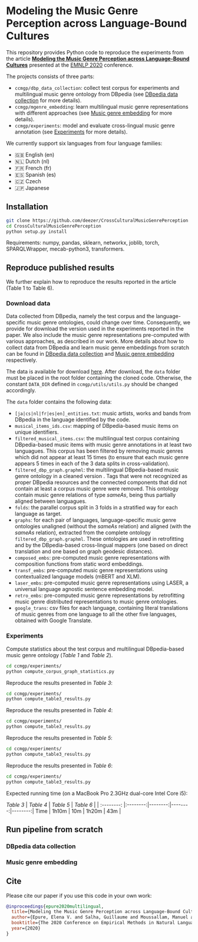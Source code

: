 # Modeling the Music Genre Perception across Language-Bound Cultures

This repository provides Python code to reproduce the experiments from the article [**Modeling the Music Genre Perception across Language-Bound Cultures**](https://www.aclweb.org/anthology/2020.emnlp-main.293/) presented at the [EMNLP 2020](https://2020.emnlp.org/) conference.

The projects consists of three parts:
- `ccmgp/dbp_data_collection`: collect test corpus for experiments and multilingual music genre ontology from DBpedia (see [DBpedia data collection](#dbpedia-data-collection) for more details).
- `ccmgp/mgenre_embedding`: learn multilingual music genre representations with different approaches (see [Music genre embedding](#music-genre-embedding) for more details).
- `ccmgp/experiments`: model and evaluate cross-lingual music genre annotation (see [Experiments](#experiments) for more details).

We currently support six languages from four language families:
- :gb: English (en)
- :netherlands: Dutch (nl)
- :fr: French (fr)
- :es: Spanish (es)
- :czech_republic: Czech
- :jp: Japanese

## Installation

```bash
git clone https://github.com/deezer/CrossCulturalMusicGenrePerception
cd CrossCulturalMusicGenrePerception
python setup.py install
```

Requirements: numpy, pandas, sklearn, networkx, joblib, torch, SPARQLWrapper, mecab-python3, transformers.

## Reproduce published results
We further explain how to reproduce the results reported in the article (Table 1 to Table 6).

### Download data
Data collected from DBpedia, namely the test corpus and the language-specific music genre ontologies, could change over time. Consequently, we provide for download the version used in the experiments reported in the paper. We also include the music genre representations pre-computed with various approaches, as described in our work. More details about how to collect data from DBpedia and learn music genre embeddings from scratch can be found in [DBpedia data collection](#dbpedia-data-collection) and [Music genre embedding](#music-genre-embedding) respectively.

The data is available for download [here](). After download, the `data` folder must be placed in the root folder containing the cloned code. Otherwise, the constant `DATA_DIR` defined in `ccmgp/utils/utils.py` should be changed accordingly.

The `data` folder contains the following data:
- `[ja|cs|nl|fr|es|en]_entities.txt`: music artists, works and bands from DBpedia in the language identified by the code.
- `musical_items_ids.csv`: mapping of DBpedia-based music items on unique identifiers.
- `filtered_musical_items.csv`: the multilingual test corpus containing DBpedia-based music items with music genre annotations in at least two languagues. This corpus has been filtered by removing music genres which did not appear at least 15 times (to ensure that each music genre appears 5 times in each of the 3 data splits in cross-validation).
- `filtered_dbp_graph.graphml`: the multilingual DBpedia-based music genre ontology in a cleaned version . Tags that were not recognized as proper DBpedia resources and the connected components that did not contain at least a corpus music genre were removed. This ontology contain music genre relations of type *sameAs*, being thus partially aligned between languagues.
- `folds`: the parallel corpus split in 3 folds in a stratified way for each language as target.
- `graphs`: for each pair of languages, language-specific music genre ontologies unaligned (without the *sameAs* relation) and aligned (with the *sameAs* relation), extracted from the complete ontology `filtered_dbp_graph.graphml`. These ontologies are used in retrofitting and by the DBpedia-based cross-lingual mappers (one based on direct translation and one based on graph geodesic distances).
- `composed_embs`: pre-computed music genre representations with composition functions from static word embeddings.
- `transf_embs`: pre-computed music genre representations using contextualized language models (mBERT and XLM).
- `laser_embs`: pre-computed music genre representations using LASER, a universal language agnostic sentence embedding model.
- `retro_embs`: pre-computed music genre representations by retrofitting music genre distributed representations to music genre ontologies.
- `google_trans`: csv files for each language, containing literal translations of music genres from one language to all the other five languages, obtained with Google Translate.

### Experiments

Compute statistics about the test corpus and multilingual DBpedia-based music genre ontology (*Table 1* and *Table 2*).
```bash
cd ccmgp/experiments/
python compute_corpus_graph_statistics.py
```

Reproduce the results presented in *Table 3*:
```bash
cd ccmgp/experiments/
python compute_table3_results.py
```

Reproduce the results presented in *Table 4*:
```bash
cd ccmgp/experiments/
python compute_table3_results.py
```

Reproduce the results presented in *Table 5*:
```bash
cd ccmgp/experiments/
python compute_table3_results.py
```

Reproduce the results presented in *Table 6*:
```bash
cd ccmgp/experiments/
python compute_table3_results.py
```

Expected running time (on a MacBook Pro 2.3GHz dual-core Intel Core i5):

 *Table 3* | *Table 4* | *Table 5* | *Table 6* |
| :--------: |:--------:|--------:|--------:|--------:|
Time    | 1h10m | 10m | 1h20m | 43m |

## Run pipeline from scratch

### DBpedia data collection

### Music genre embedding

## Cite

Please cite our paper if you use this code in your own work:

```BibTeX
@inproceedings{epure2020multilingual,
  title={Modeling the Music Genre Perception across Language-Bound Cultures},
  author={Epure, Elena V. and Salha, Guillaume and Moussallam, Manuel and Hennequin, Romain},
  booktitle={The 2020 Conference on Empirical Methods in Natural Language Processing (EMNLP)},
  year={2020}
}
```
